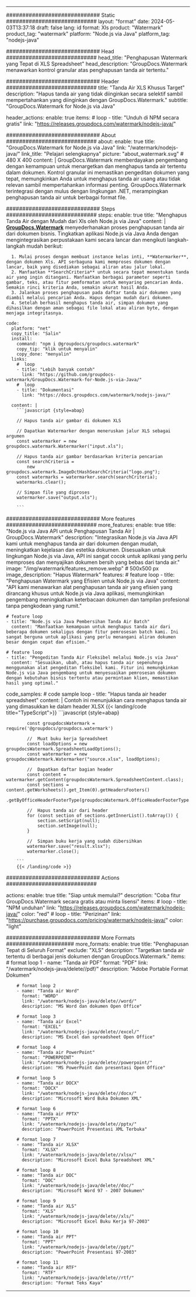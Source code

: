 
---
############################# Static ############################
layout: "format"
date:  2024-05-03T13:37:18
draft: false
lang: id
format: Xls
product: "Watermark"
product_tag: "watermark"
platform: "Node.js via Java"
platform_tag: "nodejs-java"

############################# Head ############################
head_title: "Penghapusan Watermark yang Tepat di XLS Spreadsheet"
head_description: "GroupDocs.Watermark menawarkan kontrol granular atas penghapusan tanda air tertentu."

############################# Header ############################
title: "Tanda Air XLS Khusus Target" 
description: "Hapus tanda air yang tidak diinginkan secara selektif sambil mempertahankan yang diinginkan dengan GroupDocs.Watermark."
subtitle: "GroupDocs.Watermark for Node.js via Java" 

header_actions:
  enable: true
  items:
    #  loop
    - title: "Unduh di NPM secara gratis"
      link: "https://releases.groupdocs.com/watermark/nodejs-java/"
      
############################# About ############################
about:
    enable: true
    title: "GroupDocs.Watermark for Node.js via Java"
    link: "/watermark/nodejs-java/"
    link_title: "Pelajari selengkapnya"
    picture: "about_watermark.svg" # 480 X 400
    content: |
       GroupDocs.Watermark memberdayakan pengembang dengan kemampuan untuk menargetkan dan menghapus tanda air tertentu dalam dokumen. Kontrol granular ini memastikan pengeditan dokumen yang tepat, memungkinkan Anda untuk menghapus tanda air usang atau tidak relevan sambil mempertahankan informasi penting. GroupDocs.Watermark terintegrasi dengan mulus dengan lingkungan .NET, merampingkan penghapusan tanda air untuk berbagai format file.

############################# Steps ############################
steps:
    enable: true
    title: "Menghapus Tanda Air dengan Mudah dari Xls oleh Node.js via Java"
    content: |
      **[GroupDocs.Watermark](https://products.groupdocs.com/watermark/nodejs-java/)** menyederhanakan proses penghapusan tanda air dari dokumen bisnis. Tingkatkan aplikasi Node.js via Java Anda dengan mengintegrasikan perpustakaan kami secara lancar dan mengikuti langkah-langkah mudah berikut:
      
      1. Mulai proses dengan membuat instance kelas inti, **Watermarker**, dengan dokumen Xls. API serbaguna kami memproses dokumen dengan lancar, baik yang disediakan sebagai aliran atau jalur lokal.
      2. Manfaatkan **SearchCriteria** untuk secara tepat menentukan tanda air yang ingin ditangani. Manfaatkan berbagai parameter seperti gambar, teks, atau fitur pemformatan untuk menyaring pencarian Anda. Semakin rinci kriteria Anda, semakin akurat hasil Anda.
      3. Jalankan proses penghapusan pada daftar tanda air dokumen yang diambil melalui pencarian Anda. Hapus dengan mudah dari dokumen.
      4. Setelah berhasil menghapus tanda air, simpan dokumen yang dihasilkan dengan aman sebagai file lokal atau aliran byte, dengan menjaga integritasnya.
   
    code:
      platform: "net"
      copy_title: "Salin"
      install:
        command: "npm i @groupdocs/groupdocs.watermark"
        copy_tip: "klik untuk menyalin"
        copy_done: "menyalin"
      links:
        #  loop
        - title: "Lebih banyak contoh"
          link: "https://github.com/groupdocs-watermark/GroupDocs.Watermark-for-Node.js-via-Java/"
        #  loop
        - title: "Dokumentasi"
          link: "https://docs.groupdocs.com/watermark/nodejs-java/"
          
      content: |
        ```javascript {style=abap}

        // Hapus tanda air gambar di dokumen XLS

        // Dapatkan Watermarker dengan meneruskan jalur XLS sebagai argumen
        const watermarker = new groupdocs.watermark.Watermarker("input.xls");
        
        // Hapus tanda air gambar berdasarkan kriteria pencarian
        const searchCriteria = 
            new groupdocs.watermark.ImageDctHashSearchCriteria("logo.png");
        const watermarks = watermarker.search(searchCriteria);
        watermarks.clear();

        // Simpan file yang diproses
        watermarker.save("output.xls");
        
        ```            

############################# More features ############################
more_features:
  enable: true
  title: "Node.js via Java API untuk Penghapusan Tanda Air | GroupDocs.Watermark"
  description: "Integrasikan Node.js via Java API kami untuk menghapus tanda air dari dokumen dengan mudah, meningkatkan kejelasan dan estetika dokumen. Disesuaikan untuk lingkungan Node.js via Java, API ini sangat cocok untuk aplikasi yang perlu memproses dan menyajikan dokumen bersih yang bebas dari tanda air."
  image: "/img/watermark/features_remove.webp" # 500x500 px
  image_description: "Hapus Watermark"
  features:
    # feature loop
    - title: "Penghapusan Watermark yang Efisien untuk Node.js via Java"
      content: "API kami menawarkan alat penghapusan tanda air yang efisien yang dirancang khusus untuk Node.js via Java aplikasi, memungkinkan pengembang meningkatkan keterbacaan dokumen dan tampilan profesional tanpa pengkodean yang rumit."

    # feature loop
    - title: "Node.js via Java Pembersihan Tanda Air Batch"
      content: "Manfaatkan kemampuan untuk menghapus tanda air dari beberapa dokumen sekaligus dengan fitur pemrosesan batch kami. Ini sangat berguna untuk aplikasi yang perlu menangani aliran dokumen besar dengan cepat dan efisien."

    # feature loop
    - title: "Pengeditan Tanda Air Fleksibel melalui Node.js via Java"
      content: "Sesuaikan, ubah, atau hapus tanda air sepenuhnya menggunakan alat pengeditan fleksibel kami. Fitur ini memungkinkan Node.js via Java pengembang untuk menyesuaikan pemrosesan dokumen dengan kebutuhan bisnis tertentu atau permintaan klien, memastikan hasil yang optimal."
      
  code_samples:
    # code sample loop
    - title: "Hapus tanda air header spreadsheet"
      content: |
        Contoh ini menunjukkan cara menghapus tanda air yang dimasukkan ke dalam header XLSX
        {{< landing/code title="TypeScript">}}
        ```javascript {style=abap}
        
            const groupdocsWatermark = require('@groupdocs/groupdocs.watermark')

            //  Muat buku kerja Spreadsheet
            const loadOptions = new groupdocsWatermark.SpreadsheetLoadOptions();
            const watermarker = new groupdocsWatermark.Watermarker("source.xlsx", loadOptions);

            //  Dapatkan daftar bagian header
            const content = watermarker.getContent(groupdocsWatermark.SpreadsheetContent.class);
            const sections = content.getWorksheets().get_Item(0).getHeadersFooters()
                .getByOfficeHeaderFooterType(groupdocsWatermark.OfficeHeaderFooterType.HeaderPrimary).getSections();
  
            //  Hapus tanda air dari header
            for (const section of sections.getInnerList().toArray()) {
                section.setScript(null);
                section.setImage(null);
            }

            //  Simpan buku kerja yang sudah dibersihkan
            watermarker.save("result.xlsx");
            watermarker.close();

        ```
        {{< /landing/code >}}


############################# Actions ############################

actions:
  enable: true
  title: "Siap untuk memulai?"
  description: "Coba fitur GroupDocs.Watermark secara gratis atau minta lisensi"
  items:
    #  loop
    - title: "NPM unduhan"
      link: "https://releases.groupdocs.com/watermark/nodejs-java/"
      color: "red"
        #  loop
    - title: "Perizinan"
      link: "https://purchase.groupdocs.com/pricing/watermark/nodejs-java/"
      color: "light"


############################# More Formats #####################
more_formats:
    enable: true
    title: "Penghapusan Tepat di Seluruh Format"
    exclude: "XLS"
    description: "Targetkan tanda air tertentu di berbagai jenis dokumen dengan GroupDocs.Watermark."
    items: 
        # format loop 1
        - name: "Tanda air PDF"
          format: "PDF"
          link: "/watermark/nodejs-java/delete//pdf/"
          description: "Adobe Portable Format Dokumen"

        # format loop 2
        - name: "Tanda air Word"
          format: "WORD"
          link: "/watermark/nodejs-java/delete//word/"
          description: "MS Word dan dokumen Open Office"
          
        # format loop 3
        - name: "Tanda air Excel"
          format: "EXCEL"
          link: "/watermark/nodejs-java/delete//excel/"
          description: "MS Excel dan spreadsheet Open Office"

        # format loop 4
        - name: "Tanda air PowerPoint"
          format: "POWERPOINT"
          link: "/watermark/nodejs-java/delete//powerpoint/"
          description: "MS PowerPoint dan presentasi Open Office"

        # format loop 5
        - name: "Tanda air DOCX"
          format: "DOCX"
          link: "/watermark/nodejs-java/delete//docx/"
          description: "Microsoft Word Buka Dokumen XML"
          
        # format loop 6
        - name: "Tanda air PPTX"
          format: "PPTX"
          link: "/watermark/nodejs-java/delete//pptx/"
          description: "PowerPoint Presentasi XML Terbuka"
          
        # format loop 7
        - name: "Tanda air XLSX"
          format: "XLSX"
          link: "/watermark/nodejs-java/delete//xlsx/"
          description: "Microsoft Excel Buka Spreadsheet XML"

        # format loop 8
        - name: "Tanda air DOC"
          format: "DOC"
          link: "/watermark/nodejs-java/delete//doc/"
          description: "Microsoft Word 97 - 2007 Dokumen"

        # format loop 9
        - name: "Tanda air XLS"
          format: "XLS"
          link: "/watermark/nodejs-java/delete//xls/"
          description: "Microsoft Excel Buku Kerja 97-2003"

        # format loop 10
        - name: "Tanda air PPT"
          format: "PPT"
          link: "/watermark/nodejs-java/delete//ppt/"
          description: "PowerPoint Presentasi 97-2003"

        # format loop 11
        - name: "Tanda air RTF"
          format: "RTF"
          link: "/watermark/nodejs-java/delete//rtf/"
          description: "Format Teks Kaya"

---
